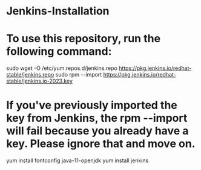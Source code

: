 # Jenkins-Installation

# To use this repository, run the following command:

  sudo wget -O /etc/yum.repos.d/jenkins.repo https://pkg.jenkins.io/redhat-stable/jenkins.repo
  sudo rpm --import https://pkg.jenkins.io/redhat-stable/jenkins.io-2023.key
  
# If you've previously imported the key from Jenkins, the rpm --import will fail because you already have a key. Please ignore that and move on.

  yum install fontconfig java-11-openjdk
  yum install jenkins
